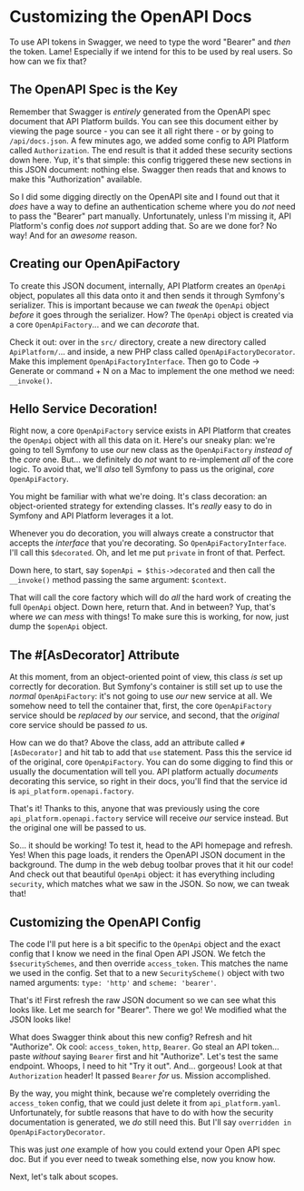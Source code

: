 # Customizing the OpenAPI Docs

To use API tokens in Swagger, we need to type the word "Bearer" and *then* the
token. Lame! Especially if we intend for this to be used by real users. So how can
we fix that?

## The OpenAPI Spec is the Key

Remember that Swagger is *entirely* generated from the OpenAPI spec document that
API Platform builds. You can see this document either by viewing the page source -
you can see it all right there - or by going to `/api/docs.json`. A few minutes
ago, we added some config to API Platform called `Authorization`. The end result
is that it added these security sections down here. Yup, it's that simple: this
config triggered these new sections in this JSON document: nothing else. Swagger
then reads that and knows to make this "Authorization" available.

So I did some digging directly on the OpenAPI site and I found out that it *does*
have a way to define an authentication scheme where you do *not* need to pass the
"Bearer" part manually. Unfortunately, unless I'm missing it, API Platform's
config does *not* support adding that. So are we done for? No way!
And for an *awesome* reason.

## Creating our OpenApiFactory

To create this JSON document, internally, API Platform creates an `OpenApi` object,
populates all this data onto it and then sends it through Symfony's serializer.
This is important because we can *tweak* the `OpenApi` object *before* it goes
through the serializer. How? The `OpenApi` object is created via a core
`OpenApiFactory`... and we can *decorate* that.

Check it out: over in the `src/` directory, create a new directory called
`ApiPlatform/`... and inside, a new PHP class called `OpenApiFactoryDecorator`.
Make this implement `OpenApiFactoryInterface`. Then go to Code -> Generate or
command + N on a Mac to implement the one method we need: `__invoke()`.

## Hello Service Decoration!

Right now, a core `OpenApiFactory` service exists in API Platform that
creates the `OpenApi` object with all this data on it. Here's our sneaky plan:
we're going to tell Symfony to use *our* new class as the `OpenApiFactory`
*instead of* the *core* one. But... we definitely do *not* want to re-implement
*all* of the core logic. To avoid that, we'll *also* tell Symfony to pass us the
original, *core* `OpenApiFactory`.

You might be familiar with what we're doing. It's class decoration: an object-oriented
strategy for extending classes. It's *really* easy to do in Symfony and API Platform
leverages it a lot.

Whenever you do decoration, you will always create a constructor that accepts the
*interface* that you're decorating. So `OpenApiFactoryInterface`. I'll call this
`$decorated`. Oh, and let me put `private` in front of that. Perfect.

Down here, to start, say `$openApi = $this->decorated` and then call the `__invoke()`
method passing the same argument: `$context`.

That will call the core factory which will do *all* the hard work of creating
the full `OpenApi` object. Down here, return that. And in between? Yup, that's where
*we* can *mess* with things! To make sure this is working, for now, just dump the
`$openApi` object.

## The #[AsDecorator] Attribute

At this moment, from an object-oriented point of view, this class *is* set up correctly
for decoration. But Symfony's container is still set up to use the *normal*
`OpenApiFactory`: it's not going to use *our* new service at all. We somehow need
to tell the container that, first, the core `OpenApiFactory` service should be
*replaced* by *our* service, and second, that the *original* core service should
be passed *to* us.

How can we do that? Above the class, add an attribute called `#[AsDecorator]` and
hit tab to add that `use` statement. Pass this the service id of the original, core
`OpenApiFactory`. You can do some digging to find this or usually the documentation
will tell you. API platform actually *documents* decorating this service, so right
in their docs, you'll find that the service id is `api_platform.openapi.factory`.

That's it! Thanks to this, anyone that was previously using the core
`api_platform.openapi.factory` service will receive *our* service instead.
But the original one will be passed to us.

So... it should be working! To test it, head to the API homepage and refresh.
Yes! When this page loads, it renders the OpenAPI JSON document in the background.
The dump in the web debug toolbar proves that it hit our code! And check out that
beautiful `OpenApi` object: it has everything including `security`, which matches
what we saw in the JSON. So now, we can tweak that!

## Customizing the OpenAPI Config

The code I'll put here is a bit specific to the `OpenApi` object and the exact
config that I know we need in the final Open API JSON. We fetch the
`$securitySchemes`, and then override `access_token`. This matches the name we
used in the config. Set that to a new `SecurityScheme()` object with two named
arguments: `type: 'http'` and `scheme: 'bearer'`.

That's it! First refresh the raw JSON document so we can see what this looks like.
Let me search for "Bearer". There we go! We modified what the JSON looks like!

What does Swagger think about this new config? Refresh and hit "Authorize". Ok
cool: `access_token`, `http`, `Bearer`. Go steal an API token... paste *without*
saying `Bearer` first and hit "Authorize". Let's test the same endpoint. Whoops, I
need to hit "Try it out". And... gorgeous! Look at that `Authorization` header!
It passed `Bearer` *for* us. Mission accomplished.

By the way, you might think, because we're completely overriding the
`access_token` config, that we could just delete it from `api_platform.yaml`.
Unfortunately, for subtle reasons that have to do with how the security
documentation is generated, we *do* still need this. But I'll say
`overridden in OpenApiFactoryDecorator`.

This was just *one* example of how you could extend your Open API spec doc. But
if you ever need to tweak something else, now you know how.

Next, let's talk about scopes.
